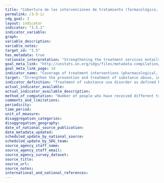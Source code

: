 ```yaml
---
title: "Cobertura de las intervenciones de tratamiento (farmacológico, psicosocial y servicios de rehabilitación y postratamiento) por trastornos de uso indebido de drogas"
permalink: /3-5-1/
sdg_goal: 3
layout: indicator
indicator: "3.5.1"
indicator_variable: 
graph: 
variable_description: 
variable_notes: 
target_id: "3.5"
has_metadata: true
rationale_interpretation: "Strengthening the treatment services entails providing a comprehensive set of evidence based interventions (that have been laid down in the international standards and guidelines) that are available and accessible to all population groups in need of these interventions or services. The indicator will inform the extent to which a range of evidence based interventions for treatment of substance use disorder are available and are accessed by the population in need for these in a country, regional or globally. For instance currently UNODC estimates that globally one out of 6 people with drug use disorders have access to or provided drug treatment services (World Drug Report 2014)."
goal_meta_link: "http://unstats.un.org/sdgs/files/metadata-compilation/Metadata-Goal-3.pdf"
goal_meta_link_page: 14
indicator_name: "Coverage of treatment interventions (pharmacological, psychosocial and rehabilitation and aftercare services) for substance use disorders"
target: "Strengthen the prevention and treatment of substance abuse, including narcotic drug abuse and harmful use of alcohol."
indicator_definition: "Treatment of substance use disorder as defined by the Political Declaration and Plan of Action on International Cooperation Towards an integrated and Balanced Strategy to Counter the World Drug Problem, High Level Segment, Commission on Narcotic Drugs, Vienna 11- 12 March 2009. Comprehensive treatment system offering a wide range of integrated pharmacological (such as detoxification and opioid agonist and antagonist maintenance) and psychosocial (such as counselling, cognitive behavioural therapy and social support) interventions based on scientific evidence and focused on the process of rehabilitation, recovery and social reintegration (Plan of Action, Para 4:h) Services for the treatment of drug disorders' are part of clinical responses to substancerelated disorders. Such services are aimed at stopping or reducing the effects of acute intoxication, managing withdrawal symptoms during detoxification, preventing relapse and dealing with long-term psychological and behavioural symptoms.. (E/NR/2014/2)1 Substance use disorders, occur when the recurrent use of alcohol and/or drugs causes clinically and functionally significant impairment, such as health problems, disability, and failure to meet major responsibilities at work, school, or home. According to the DSM-5, a diagnosis of substance use disorder is based on evidence of impaired control, social impairment, risky use, and pharmacological criteria. (DSM V) Pharmacological Interventions include cluster of interventions such as detoxification, , opioid antagonist therapy, and opioid maintenance therapy (E/NR/2014/2) 	Detoxification refers to a process carried out in a safe and effective manner aimed at eliminating or minimizing withdrawal symptoms that occur after drugs are no longer taken (WHO). 	Opioid maintenance therapy refers to the regular administration of a long-acting opioid agonist to stabilize the patient without applying tapering dosage schedules. (WHO, UNODC, UNAIDS Technical Guide for Countries to Set Targets for Universal Access to HIV Prevention, Treatment and Care for Injecting Drug Users (WHO, Geneva, 2009) 	Opioid antagonist maintenance treatment refers to the regular administration of a long-acting opioid antagonist to block opioid receptors and avoid any opioid effect (adapted from WHO, 2009). Psychosocial cluster of interventions such as treatment planning, counselling, peer support groups, screening/brief intervention, contingency management, cognitive behavioural therapy, treatment of comorbidity, motivational interviewing. 	Treatment planning refers to the development of a written description of the treatment to be provided and its anticipated course. Such planning is done with the patient by establishing goals based on the patient's identified needs and setting interventions to meet those goals (UNODC, Principles of Drug Dependence Treatment: Discussion Paper, March 2008). 	Counselling refers to an intensive interpersonal process aimed at assisting individuals to achieve their goals or function more effectively (WHO). 	Peer support groups (self-help groups such as Narcotics Anonymous) refers to small groups of peers wishing to assist each other in their struggle with a particular problem (in the case of Narcotics Anonymous, with drug dependence) (WHO). 	Screening is aimed at detecting health problems or risk factors at an early stage before they have caused serious disease or other problems (WHO). A 'brief intervention' is a structured therapy of short duration aimed at assisting an individual to cease or reduce the use of a psychoactive substance or to deal with other life issues (WHO). 	Contingency management' refers to psychosocial interventions that provide a system of incentives and disincentives designed to make drug use less attractive and abstinence more attractive (NIDA). 	Cognitive behavioural therapy refers to psychosocial interventions aimed at helping patients recognize, avoid and cope with the situations in which they are most likely to use drugs (adapted from NIDA). 	Motivational interviewing refers to a counselling and assessment technique that follows a non-confrontational approach to questioning people about difficult issues like alcohol and drug use, assisting them to make positive decisions aimed at reducing or stopping such use (ODCCP). Social rehabilitation and aftercare include a cluster of interventions such as vocational training, social assistance, educational activities, rehabilitation and aftercare. 	Vocational training and income-generation support' refers to activities aimed at providing participants with the skills and opportunities to engage in meaningful employment and sustainably support themselves and their families. 	Social assistance refers to the many ways in which professionals and nonprofessionals can support the social and psychological well-being of drug users with a view to improving both the quality and duration of their lives (WHO, Guidelines for the Psychosocially Assisted Pharmacological Treatment of Opioid Dependence, 2009). 	Educational activities on the risks posed by drug use refer to sessions aimed at informing and counselling people about the consequences of drug use, in other words, the ways in which such use affects physical and mental health, behavioural control and interpersonal relationships. In particular, these educational sessions should focus on providing information about overdosing, contracting infectious diseases, developing cardiovascular, metabolic and psychiatric disorders etc. and the benefit of abstaining from drug use. Treatment methods and goals are also explained in detail. 	Rehabilitation and aftercare refers to the process aimed at achieving an optimal state of health, psychological functioning and social well-being for individuals with a drugrelated problem (WHO). Coverage Coverage describes the extent to which an intervention is delivered to the target population, that is, the proportion of the target population in need of an intervention that actually gets it. Coverage has to be determined relative to the national estimates of people in need, e.g., people with substance use disorders, or people vulnerable to substance use. (Economic and Social Council (E/NR/2014/2) Commission on Narcotics Drugs, Annual Report Questionnaire; Part 2:COMPREHENSIVE APPROACH TO DRUG DEMAND AND SUPPLY REDUCTION)"
actual_indicator_available: 
actual_indicator_available_description: 
method_of_computation: "Number of people who have received different treatment interventions in the last year divided by the actual number of the target population (people with substance use disorders measured as the total number of problem drug users).The target will be assessed through aggregating the information on the type of treatment interventions and extent of coverage of these for the population in need."
comments_and_limitations: 
periodicity: 
time_period: 
unit_of_measure: 
disaggregation_categories: 
disaggregation_geography: 
date_of_national_source_publication: 
date_metadata_updated: 
scheduled_update_by_national_source: 
scheduled_update_by_SDG_team: 
source_agency_staff_name: 
source_agency_staff_email: 
source_agency_survey_dataset: 
source_title: 
source_url: 
source_notes: 
international_and_national_references: 
---
```



